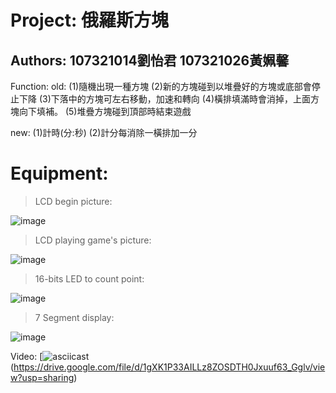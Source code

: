 # Project: 俄羅斯方塊
## Authors: 107321014劉怡君  107321026黃姵馨

Function:
  old:	(1)隨機出現一種方塊
	(2)新的方塊碰到以堆疊好的方塊或底部會停止下降
	(3)下落中的方塊可左右移動，加速和轉向
	(4)橫排填滿時會消掉，上面方塊向下填補。
	(5)堆疊方塊碰到頂部時結束遊戲
	
  new:  (1)計時(分:秒)
  	(2)計分每消除一橫排加一分
	
# Equipment:
>LCD begin picture:

![image](https://github.com/PeiShin-Huang/PeiShin-Huang/blob/master/8x8LED_begin.png)	
>LCD playing game's picture:

![image](https://github.com/PeiShin-Huang/PeiShin-Huang/blob/master/8x8LED_game.png)
>16-bits LED to count point:

![image](https://github.com/PeiShin-Huang/PeiShin-Huang/blob/master/16-bitsLED.png)
>7 Segment display:

![image](https://github.com/PeiShin-Huang/PeiShin-Huang/blob/master/Seven-segment.png)
	
Video:
	[![asciicast]()(https://drive.google.com/file/d/1gXK1P33AILLz8ZOSDTH0Jxuuf63_Gglv/view?usp=sharing)
